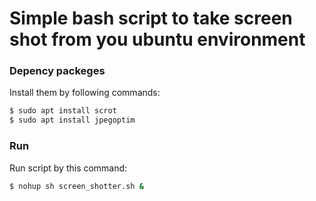 # Simple bash script to take screen shot from you ubuntu environment

### Depency packeges
Install them by following commands:
```bash
$ sudo apt install scrot
$ sudo apt install jpegoptim
```

### Run 
Run script by this command:
```bash
$ nohup sh screen_shotter.sh &
```